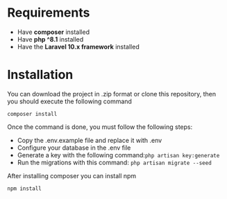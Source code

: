 # Requirements
* Have **composer** installed
* Have **php ^8.1** installed
* Have the **Laravel 10.x framework** installed

# Installation
You can download the project in .zip format or clone this repository, then you should execute the following command
```shell
composer install
```
Once the command is done, you must follow the following steps:
* Copy the .env.example file and replace it with .env
* Configure your database in the .env file
* Generate a key with the following command:```php artisan key:generate```
* Run the migrations with this command: ```php artisan migrate --seed ```

After installing composer you can install npm

```shell
npm install
```

